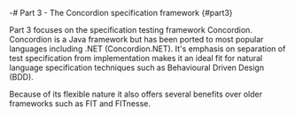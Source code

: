 -# Part 3 - The Concordion specification framework {#part3}

Part 3 focuses on the specification testing framework Concordion. Concordion is a Java framework but has been ported to most popular languages including .NET (Concordion.NET). It's emphasis on separation of test specification from implementation makes it an ideal fit for natural language specification techniques such as Behavioural Driven Design (BDD).

 Because of its flexible nature it also offers several benefits over older frameworks such as FIT and FITnesse.